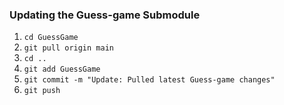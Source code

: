 ###  Updating the Guess-game Submodule

1. `cd GuessGame`
2. `git pull origin main`
3. `cd ..`
4. `git add GuessGame`
5. `git commit -m "Update: Pulled latest Guess-game changes"`
6. `git push`
